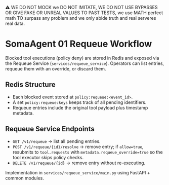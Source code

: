 ⚠️ WE DO NOT MOCK we DO NOT IMITATE, WE DO NOT USE BYPASSES OR GIVE FAKE OR UNREAL VALUES TO PAST TESTS, we use MATH perfect math TO surpass any problem and we only abide truth and real serveres real data.

# SomaAgent 01 Requeue Workflow

Blocked tool executions (policy deny) are stored in Redis and exposed via the Requeue Service (`services/requeue_service`). Operators can list entries, requeue them with an override, or discard them.

## Redis Structure
- Each blocked event stored at `policy:requeue:<event_id>`.
- A set `policy:requeue:keys` keeps track of all pending identifiers.
- Requeue entries include the original tool payload plus timestamp metadata.

## Requeue Service Endpoints
- `GET /v1/requeue` → list all pending entries.
- `POST /v1/requeue/{id}/resolve` → remove entry; if `allow=true`, resubmits to `tool.requests` with `metadata.requeue_override=true` so the tool executor skips policy checks.
- `DELETE /v1/requeue/{id}` → remove entry without re-executing.

Implementation in `services/requeue_service/main.py` using FastAPI + common modules.
